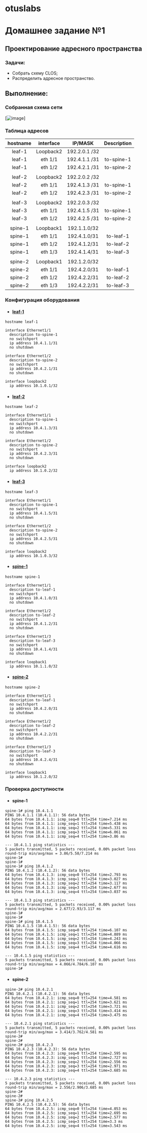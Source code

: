 # otuslabs
# Домашнее задание №1
## Проектирование адресного пространства

### Задачи:

- Собрать схему CLOS;
- Распределить адресное пространство.

## Выполнение:

### Собранная схема сети

[![image]([images/topo.png](https://github.com/maximchekalov/otuslabs/blob/main/LABA1/topo.PNG))]


### Таблица адресов

| hostname | interface |   IP/MASK   | Description |
| :------: | :-------: | :----------: | :---------: |
|  leaf-1  | Loopback2 | 192.2.0.1 /32 |            |
|  leaf-1  |  eth 1/1  | 192.4.1.1 /31 | to-spine-1 |
|  leaf-1  |  eth 1/2  | 192.4.2.1 /31 | to-spine-2 |
|          |          |              |            |
|  leaf-2  | Loopback2 | 192.2.0.2 /32 |            |
|  leaf-2  |  eth 1/1  | 192.4.1.3 /31 | to-spine-1 |
|  leaf-2  |  eth 1/2  | 192.4.2.3 /31 | to-spine-2 |
|          |          |              |            |
|  leaf-3  | Loopback2 | 192.2.0.3 /32 |            |
|  leaf-3  |  eth 1/1  | 192.4.1.5 /31 | to-spine-1 |
|  leaf-3  |  eth 1/2  | 192.4.2.5 /31 | to-spine-2 |
|          |          |              |            |
| spine-1 | Loopback1 | 192.1.1.0/32 |            |
| spine-1 |  eth 1/1  | 192.4.1.0/31 |  to-leaf-1  |
| spine-1 |  eth 1/2  | 192.4.1.2/31 |  to-leaf-2  |
| spine-1 |  eth 1/3  | 192.4.1.4/31 |  to-leaf-3  |
|          |          |              |            |
| spine-2 | Loopback1 | 192.1.2.0/32 |            |
| spine-2 |  eth 1/1  | 192.4.2.0/31 |  to-leaf-1  |
| spine-2 |  eth 1/2  | 192.4.2.2/31 |  to-leaf-2  |
| spine-2 |  eth 1/3  | 192.4.2.2/31 |  to-leaf-3  |

### Конфигурация оборудования

- #### [leaf-1](config/leaf-1.conf)

```
hostname leaf-1

interface Ethernet1/1
  description to-spine-1
  no switchport
  ip address 10.4.1.1/31
  no shutdown

interface Ethernet1/2
  description to-spine-2
  no switchport
  ip address 10.4.2.1/31
  no shutdown
  
interface loopback2
  ip address 10.1.0.1/32
```

- #### [leaf-2](config/leaf-2.conf)

```
hostname leaf-2

interface Ethernet1/1
  description to-spine-1
  no switchport
  ip address 10.4.1.3/31
  no shutdown

interface Ethernet1/2
  description to-spine-2
  no switchport
  ip address 10.4.2.3/31
  no shutdown
  
interface loopback2
  ip address 10.1.0.2/32
```

- #### [leaf-3](config/leaf-3.conf)

```
hostname leaf-3

interface Ethernet1/1
  description to-spine-1
  no switchport
  ip address 10.4.1.5/31
  no shutdown

interface Ethernet1/2
  description to-spine-2
  no switchport
  ip address 10.4.2.5/31
  no shutdown
  
interface loopback2
  ip address 10.1.0.3/32
```

- #### [spine-1](config/spine-1.conf)

```
hostname spine-1

interface Ethernet1/1
  description to-leaf-1
  no switchport
  ip address 10.4.1.0/31
  no shutdown

interface Ethernet1/2
  description to-leaf-2
  no switchport
  ip address 10.4.1.2/31
  no shutdown

interface Ethernet1/3
  description to-leaf-3
  no switchport
  ip address 10.4.1.4/31
  no shutdown

interface loopback1
  ip address 10.1.1.0/32
```

- #### [spine-2](config/spine-2.conf)

```
hostname spine-2

interface Ethernet1/1
  description to-leaf-1
  no switchport
  ip address 10.4.2.0/31
  no shutdown

interface Ethernet1/2
  description to-leaf-2
  no switchport
  ip address 10.4.2.2/31
  no shutdown

interface Ethernet1/3
  description to-leaf-3
  no switchport
  ip address 10.4.2.4/31
  no shutdown
  
interface loopback1
  ip address 10.1.2.0/32
```

### Проверка доступности

- #### spine-1

~~~
spine-1# ping 10.4.1.1
PING 10.4.1.1 (10.4.1.1): 56 data bytes
64 bytes from 10.4.1.1: icmp_seq=0 ttl=254 time=7.214 ms
64 bytes from 10.4.1.1: icmp_seq=1 ttl=254 time=5.438 ms
64 bytes from 10.4.1.1: icmp_seq=2 ttl=254 time=5.331 ms
64 bytes from 10.4.1.1: icmp_seq=3 ttl=254 time=6.061 ms
64 bytes from 10.4.1.1: icmp_seq=4 ttl=254 time=3.86 ms

--- 10.4.1.1 ping statistics ---
5 packets transmitted, 5 packets received, 0.00% packet loss
round-trip min/avg/max = 3.86/5.58/7.214 ms
spine-1#
spine-1#
spine-1# ping 10.4.1.2
PING 10.4.1.2 (10.4.1.2): 56 data bytes
64 bytes from 10.4.1.3: icmp_seq=0 ttl=254 time=2.793 ms
64 bytes from 10.4.1.3: icmp_seq=1 ttl=254 time=3.027 ms
64 bytes from 10.4.1.3: icmp_seq=2 ttl=254 time=3.117 ms
64 bytes from 10.4.1.3: icmp_seq=3 ttl=254 time=2.677 ms
64 bytes from 10.4.1.3: icmp_seq=4 ttl=254 time=3.037 ms

--- 10.4.1.3 ping statistics ---
5 packets transmitted, 5 packets received, 0.00% packet loss
round-trip min/avg/max = 2.677/2.93/3.117 ms
spine-1#
spine-1#
spine-1# ping 10.4.1.5
PING 10.4.1.5 (10.4.1.5): 56 data bytes
64 bytes from 10.4.1.5: icmp_seq=0 ttl=254 time=6.107 ms
64 bytes from 10.4.1.5: icmp_seq=1 ttl=254 time=4.889 ms
64 bytes from 10.4.1.5: icmp_seq=2 ttl=254 time=4.243 ms
64 bytes from 10.4.1.5: icmp_seq=3 ttl=254 time=4.066 ms
64 bytes from 10.4.1.5: icmp_seq=4 ttl=254 time=4.616 ms

--- 10.4.1.5 ping statistics ---
5 packets transmitted, 5 packets received, 0.00% packet loss
round-trip min/avg/max = 4.066/4.784/6.107 ms
spine-1#
~~~

- #### spine-2

~~~
spine-2# ping 10.4.2.1
PING 10.4.2.1 (10.4.2.1): 56 data bytes
64 bytes from 10.4.2.1: icmp_seq=0 ttl=254 time=4.581 ms
64 bytes from 10.4.2.1: icmp_seq=1 ttl=254 time=3.621 ms
64 bytes from 10.4.2.1: icmp_seq=2 ttl=254 time=3.721 ms
64 bytes from 10.4.2.1: icmp_seq=3 ttl=254 time=3.414 ms
64 bytes from 10.4.2.1: icmp_seq=4 ttl=254 time=3.475 ms

--- 10.4.2.1 ping statistics ---
5 packets transmitted, 5 packets received, 0.00% packet loss
round-trip min/avg/max = 3.414/3.762/4.581 ms
spine-2#
spine-2#
spine-2# ping 10.4.2.3
PING 10.4.2.3 (10.4.2.3): 56 data bytes
64 bytes from 10.4.2.3: icmp_seq=0 ttl=254 time=2.595 ms
64 bytes from 10.4.2.3: icmp_seq=1 ttl=254 time=2.727 ms
64 bytes from 10.4.2.3: icmp_seq=2 ttl=254 time=2.556 ms
64 bytes from 10.4.2.3: icmp_seq=3 ttl=254 time=2.971 ms
64 bytes from 10.4.2.3: icmp_seq=4 ttl=254 time=3.685 ms

--- 10.4.2.3 ping statistics ---
5 packets transmitted, 5 packets received, 0.00% packet loss
round-trip min/avg/max = 2.556/2.906/3.685 ms
spine-2#
spine-2#
spine-2# ping 10.4.2.5
PING 10.4.2.5 (10.4.2.5): 56 data bytes
64 bytes from 10.4.2.5: icmp_seq=0 ttl=254 time=4.053 ms
64 bytes from 10.4.2.5: icmp_seq=1 ttl=254 time=2.695 ms
64 bytes from 10.4.2.5: icmp_seq=2 ttl=254 time=2.577 ms
64 bytes from 10.4.2.5: icmp_seq=3 ttl=254 time=3.3 ms
64 bytes from 10.4.2.5: icmp_seq=4 ttl=254 time=3.543 ms
